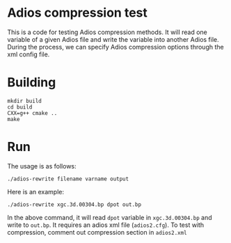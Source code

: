 # Adios compression test

This is a code for testing Adios compression methods. It will read one variable of a given Adios file and write the variable into another Adios file. During the process, we can specify Adios compression options through the xml config file. 

# Building
```
mkdir build
cd build
CXX=g++ cmake .. 
make
```


# Run
The usage is as follows:
```
./adios-rewrite filename varname output
```

Here is an example:
```
./adios-rewrite xgc.3d.00304.bp dpot out.bp
```

In the above command, it will read `dpot` variable in `xgc.3d.00304.bp` and write to `out.bp`. It requires an adios xml file (`adios2.cfg`). 
To test with compression, comment out compression section in `adios2.xml`